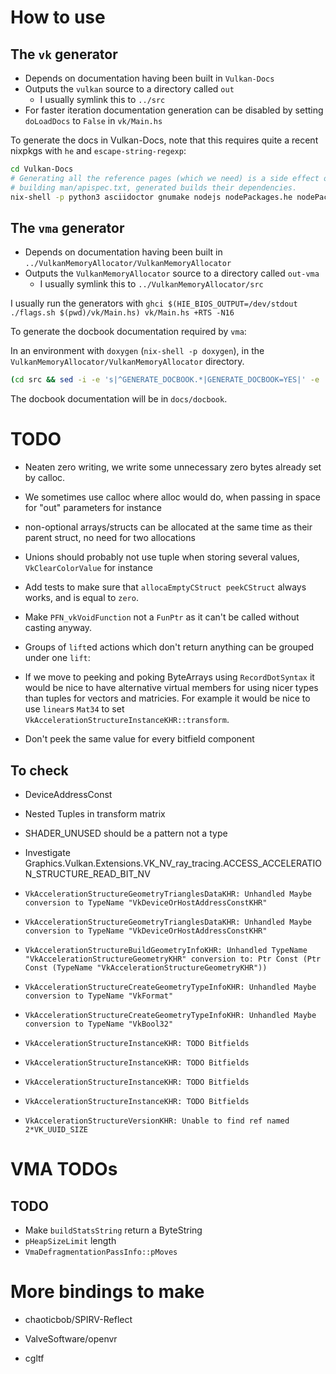 # How to use

## The `vk` generator

- Depends on documentation having been built in `Vulkan-Docs`
- Outputs the `vulkan` source to a directory called `out`
  - I usually symlink this to `../src`
- For faster iteration documentation generation can be disabled by setting
  `doLoadDocs` to `False` in `vk/Main.hs`

To generate the docs in Vulkan-Docs, note that this requires quite a recent
nixpkgs with `he` and `escape-string-regexp`:

```bash
cd Vulkan-Docs
# Generating all the reference pages (which we need) is a side effect of
# building man/apispec.txt, generated builds their dependencies.
nix-shell -p python3 asciidoctor gnumake nodejs nodePackages.he nodePackages.escape-string-regexp --run "./makeAllExts man/apispec.txt generated"
```

## The `vma` generator

- Depends on documentation having been built in
  `../VulkanMemoryAllocator/VulkanMemoryAllocator`
- Outputs the `VulkanMemoryAllocator` source to a directory called `out-vma`
  - I usually symlink this to `../VulkanMemoryAllocator/src`

I usually run the generators with `ghci $(HIE_BIOS_OUTPUT=/dev/stdout ./flags.sh $(pwd)/vk/Main.hs) vk/Main.hs +RTS -N16`

To generate the docbook documentation required by `vma`:

In an environment with `doxygen` (`nix-shell -p doxygen`), in the
`VulkanMemoryAllocator/VulkanMemoryAllocator` directory.

```bash
(cd src && sed -i -e 's|^GENERATE_DOCBOOK.*|GENERATE_DOCBOOK=YES|' -e 's|^BRIEF_MEMBER_DESC.*|BRIEF_MEMBER_DESC=NO|' Doxyfile && doxygen Doxyfile)
```

The docbook documentation will be in `docs/docbook`.

# TODO

- Neaten zero writing, we write some unnecessary zero bytes already set by
  calloc.

- We sometimes use calloc where alloc would do, when passing in space for "out"
  parameters for instance

- non-optional arrays/structs can be allocated at the same time as their parent
  struct, no need for two allocations

- Unions should probably not use tuple when storing several values,
  `VkClearColorValue` for instance

- Add tests to make sure that `allocaEmptyCStruct peekCStruct` always works,
  and is equal to `zero`.

- Make `PFN_vkVoidFunction` not a `FunPtr` as it can't be called without
  casting anyway.

- Groups of `lift`ed actions which don't return anything can be grouped under
  one `lift`:

- If we move to peeking and poking ByteArrays using `RecordDotSyntax` it would
  be nice to have alternative virtual members for using nicer types than tuples
  for vectors and matricies. For example it would be nice to use `linear`s
  `Mat34` to set `VkAccelerationStructureInstanceKHR::transform`.

- Don't peek the same value for every bitfield component

## To check

- DeviceAddressConst

- Nested Tuples in transform matrix

- SHADER_UNUSED should be a pattern not a type

- Investigate Graphics.Vulkan.Extensions.VK_NV_ray_tracing.ACCESS_ACCELERATION_STRUCTURE_READ_BIT_NV

- `VkAccelerationStructureGeometryTrianglesDataKHR: Unhandled Maybe conversion to TypeName "VkDeviceOrHostAddressConstKHR"`

- `VkAccelerationStructureGeometryTrianglesDataKHR: Unhandled Maybe conversion to TypeName "VkDeviceOrHostAddressConstKHR"`

- `VkAccelerationStructureBuildGeometryInfoKHR: Unhandled TypeName "VkAccelerationStructureGeometryKHR" conversion to: Ptr Const (Ptr Const (TypeName "VkAccelerationStructureGeometryKHR"))`

- `VkAccelerationStructureCreateGeometryTypeInfoKHR: Unhandled Maybe conversion to TypeName "VkFormat"`

- `VkAccelerationStructureCreateGeometryTypeInfoKHR: Unhandled Maybe conversion to TypeName "VkBool32"`

- `VkAccelerationStructureInstanceKHR: TODO Bitfields`

- `VkAccelerationStructureInstanceKHR: TODO Bitfields`

- `VkAccelerationStructureInstanceKHR: TODO Bitfields`

- `VkAccelerationStructureInstanceKHR: TODO Bitfields`

- `VkAccelerationStructureVersionKHR: Unable to find ref named 2*VK_UUID_SIZE`


# VMA TODOs

## TODO

- Make `buildStatsString` return a ByteString
- `pHeapSizeLimit` length
- `VmaDefragmentationPassInfo::pMoves`

# More bindings to make

- chaoticbob/SPIRV-Reflect

- ValveSoftware/openvr

- cgltf
